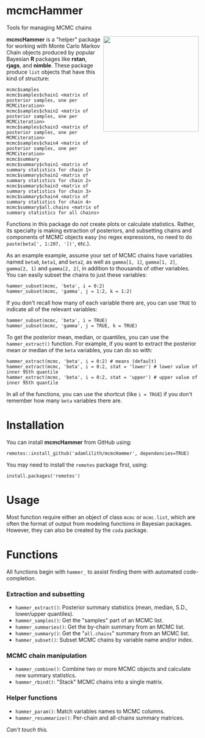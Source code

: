 # mcmcHammer
 Tools for managing MCMC chains

<img align="right" src="mcmcHammer.png" height="250"/>

**mcmcHammer** is a "helper" package for working with Monte Carlo Markov Chain objects produced by popular Bayesian **R** packages like **rstan**, **rjags**, and **nimble**. These package produce `list` objects that have this kind of structure:

```
mcmc$samples
mcmc$samples$chain1 <matrix of posterior samples, one per MCMCiteration>
mcmc$samples$chain2 <matrix of posterior samples, one per MCMCiteration>
mcmc$samples$chain3 <matrix of posterior samples, one per MCMCiteration>
mcmc$samples$chain4 <matrix of posterior samples, one per MCMCiteration>
mcmc$summary
mcmc$summary$chain1 <matrix of summary statistics for chain 1>
mcmc$summary$chain2 <matrix of summary statistics for chain 2>
mcmc$summary$chain3 <matrix of summary statistics for chain 3>
mcmc$summary$chain4 <matrix of summary statistics for chain 4>
mcmc$summary$all.chains <matrix of summary statistics for all chains>
```

Functions in this package do *not* create plots or calculate statistics. Rather, its specialty is making extraction of posteriors, and subsetting chains and components of MCMC objects easy (no regex expressions, no need to do `paste(beta[', 1:207, '])'`, etc.).

As an example example, assume your set of MCMC chains have variables named `beta0`, `beta1`, and `beta2`, as well as `gamma[1, 1]`, `gamma[1, 2]`, `gamma[2, 1]` and `gamma[2, 2]`, in addition to thousands of other variables. You can easily subset the chains to just these variables:

`hammer_subset(mcmc, 'beta', i = 0:2)`  
`hammer_subset(mcmc, 'gamma', j = 1:2, k = 1:2)`  

If you don't recall how many of each variable there are, you can use `TRUE` to indicate all of the relevant variables:

`hammer_subset(mcmc, 'beta', i = TRUE)`  
`hammer_subset(mcmc, 'gamma', j = TRUE, k = TRUE)`  

To get the posterior mean, median, or quantiles, you can use the `hammer_extract()` function. For example, if you want to extract the posterior mean or median of the `beta` variables, you can do so with:

`hammer_extract(mcmc, 'beta', i = 0:2) # means (default)`  
`hammer_extract(mcmc, 'beta', i = 0:2, stat = 'lower') # lower value of inner 95th quantile`  
`hammer_extract(mcmc, 'beta', i = 0:2, stat = 'upper') # upper value of inner 95th quantile`  

In all of the functions, you can use the shortcut (like `i = TRUE`) if you don't remember how many `beta` variables there are.

# Installation

You can install **mcmcHammer** from GitHub using:
 
`remotes::install_github('adamlilith/mcmcHammer', dependencies=TRUE)`  

You may need to install the `remotes` package first, using:

`install.packages('remotes')`

# Usage

Most function require either an object of class `mcmc` or `mcmc.list`, which are often the format of output from modeling functions in Bayesian packages. However, they can also be created by the `coda` package. 

# Functions

All functions begin with `hammer_` to assist finding them with automated code-completion.

### Extraction and subsetting
* `hammer_extract()`: Posterior summary statistics (mean, median, S.D., lower/upper quantiles).
* `hammer_samples()`: Get the "samples" part of an MCMC list.
* `hammer_summaries()`: Get the by-chain summary from an MCMC list.
* `hammer_summary()`: Get the "`all.chains`" summary from an MCMC list.
* `hammer_subset()`: Subset MCMC chains by variable name and/or index.

### MCMC chain manipulation
* `hammer_combine()`: Combine two or more MCMC objects and calculate new summary statistics.
* `hammer_rbind()`: "Stack" MCMC chains into a single matrix.

### Helper functions
* `hammer_param()`: Match variables names to MCMC columns.
* `hammer_resummarize()`: Per-chain and all-chains summary matrices.

*Can't touch this.*
